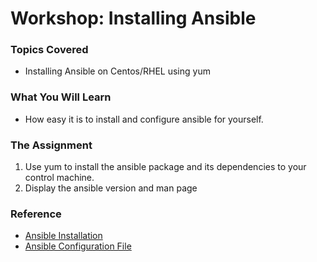 # Workshop: Installing Ansible

### Topics Covered

* Installing Ansible on Centos/RHEL using yum

### What You Will Learn

* How easy it is to install and configure ansible for yourself.

### The Assignment

1. Use yum to install the ansible package and its dependencies to your control machine.
2. Display the ansible version and man page

### Reference

* [Ansible Installation](http://docs.ansible.com/ansible/intro_installation.html)
* [Ansible Configuration File](http://docs.ansible.com/ansible/intro_configuration.html)
